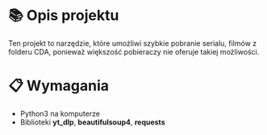 # 📚 Opis projektu

Ten projekt to narzędzie, które umożliwi szybkie pobranie serialu, filmów z folderu CDA, ponieważ większość pobieraczy nie oferuje takiej możliwości.

# 📋 Wymagania

- Python3 na komputerze
- Biblioteki **yt_dlp**, **beautifulsoup4**, **requests**
  
